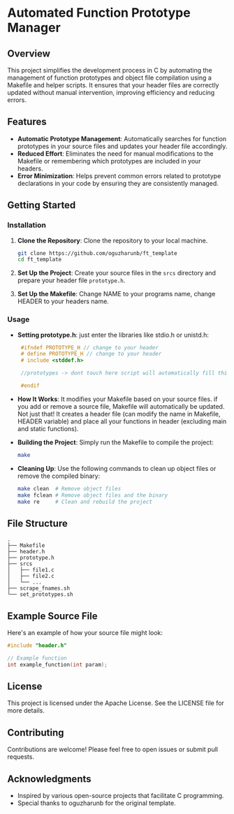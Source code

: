 # Automated Function Prototype Manager

## Overview

This project simplifies the development process in C by automating the management of function prototypes and object file compilation using a Makefile and helper scripts. It ensures that your header files are correctly updated without manual intervention, improving efficiency and reducing errors.

## Features

- **Automatic Prototype Management**: Automatically searches for function prototypes in your source files and updates your header file accordingly.
- **Reduced Effort**: Eliminates the need for manual modifications to the Makefile or remembering which prototypes are included in your headers.
- **Error Minimization**: Helps prevent common errors related to prototype declarations in your code by ensuring they are consistently managed.

## Getting Started

### Installation

1. **Clone the Repository**: Clone the repository to your local machine.
   ```bash
   git clone https://github.com/oguzharunb/ft_template
   cd ft_template
   ```

2. **Set Up the Project**: Create your source files in the `srcs` directory and prepare your header file `prototype.h`.

3. **Set Up the Makefile**: Change NAME to your programs name, change HEADER to your headers name.

### Usage

- **Setting prototype.h**: just enter the libraries like stdio.h or unistd.h:
   ```c
    #ifndef PROTOTYPE_H // change to your header
    # define PROTOTYPE_H // change to your header
    # include <stddef.h>

    //prototypes -> dont touch here script will automatically fill this place

    #endif
   ```
- **How It Works**:
    It modifies your Makefile based on your source files. if you add or remove a source file, Makefile will automatically be updated.
    Not just that! It creates a header file (can modify the name in Makefile, HEADER variable) and place all your functions in header (excluding main and static functions).

- **Building the Project**: Simply run the Makefile to compile the project:
   ```bash
   make
   ```

- **Cleaning Up**: Use the following commands to clean up object files or remove the compiled binary:
   ```bash
   make clean  # Remove object files
   make fclean # Remove object files and the binary
   make re     # Clean and rebuild the project
   ```

## File Structure

```
.
├── Makefile
├── header.h
├── prototype.h
├── srcs
│   ├── file1.c
│   ├── file2.c
│   └── ...
├── scrape_fnames.sh
└── set_prototypes.sh
```

## Example Source File

Here's an example of how your source file might look:

```c
#include "header.h"

// Example function
int example_function(int param);
```

## License

This project is licensed under the Apache License. See the LICENSE file for more details.

## Contributing

Contributions are welcome! Please feel free to open issues or submit pull requests.

## Acknowledgments

- Inspired by various open-source projects that facilitate C programming.
- Special thanks to oguzharunb for the original template.
